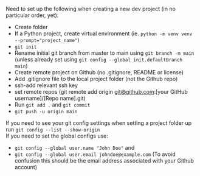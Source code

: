 Need to set up the following when creating a new dev project (in no particular order, yet):

- Create folder
- If a Python project, create virtual environment (ie. `python -m venv venv --prompt="project_name"`)
- `git init`
- Rename initial git branch from master to main using `git branch -m main` (unless already set using `git config --global init.defaultBranch main`)
- Create remote project on Github (no .gitignore, README or license)
- Add .gitignore file to the local project folder (not the Github repo)
- ssh-add relevant ssh key
- set remote repos (git remote add origin git@github.com:[your GitHub username]/[Repo name].git)
- Run `git add .` and `git commit`
- `git push -u origin main`

If you need to see your git config settings when setting a project folder up run `git config --list --show-origin`  
If you need to set the global configs use:
- `git config --global user.name "John Doe"` and 
- `git config --global user.email johndoe@example.com` (To avoid confusion this should be the email address associated with your Github account)
